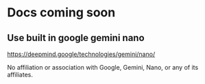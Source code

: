 # Docs coming soon

## Use built in google gemini nano

https://deepmind.google/technologies/gemini/nano/

No affiliation or association with Google, Gemini, Nano, or any of its affiliates.